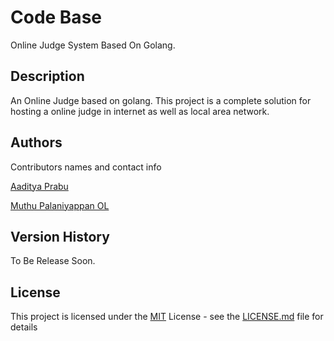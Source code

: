 # Code Base

Online Judge System Based On Golang.

## Description

An Online Judge based on golang. This project is a complete solution for hosting a online judge in internet as well as local area network.

<!-- 
## Getting Started

### Dependencies

* Describe any prerequisites, libraries, OS version, etc., needed before installing program.
* ex. Windows 10

### Installing

* How/where to download your program
* Any modifications needed to be made to files/folders

### Executing program

* How to run the program
* Step-by-step bullets
```
code blocks for commands
```

## Help

Any advise for common problems or issues.
```
command to run if program contains helper info
```

-->

## Authors

Contributors names and contact info

[Aaditya Prabu](https://github.com/Aadityaprabu002)

[Muthu Palaniyappan OL](https://github.com/Muthu-Palaniyappan-OL)

## Version History

To Be Release Soon.

## License

This project is licensed under the [MIT](./LICENSE) License - see the [LICENSE.md](./LICENSE) file for details

<!--

## Acknowledgments

Inspiration, code snippets, etc.
* [awesome-readme](https://github.com/matiassingers/awesome-readme)
* [PurpleBooth](https://gist.github.com/PurpleBooth/109311bb0361f32d87a2)
* [dbader](https://github.com/dbader/readme-template)
* [zenorocha](https://gist.github.com/zenorocha/4526327)
* [fvcproductions](https://gist.github.com/fvcproductions/1bfc2d4aecb01a834b46)

-->